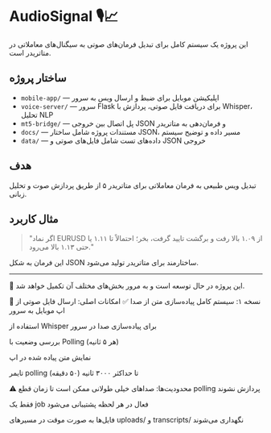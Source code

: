 # AudioSignal 🎙️📈

این پروژه یک سیستم کامل برای تبدیل فرمان‌های صوتی به سیگنال‌های معاملاتی در متاتریدر است.

## ساختار پروژه

- `mobile-app/` — اپلیکیشن موبایل برای ضبط و ارسال ویس به سرور
- `voice-server/` — سرور Flask برای دریافت فایل صوتی، پردازش با Whisper، تحلیل NLP
- `mt5-bridge/` — پل اتصال بین خروجی JSON و فرمان‌دهی به متاتریدر
- `docs/` — مستندات پروژه شامل ساختار JSON، مسیر داده و توضیح سیستم
- `data/` — داده‌های تست شامل فایل‌های صوتی و JSON خروجی

## هدف

تبدیل ویس طبیعی به فرمان معاملاتی برای متاتریدر ۵ از طریق پردازش صوت و تحلیل زبانی.

## مثال کاربرد

> "اگر نماد EURUSD از ۱.۰۹ بالا رفت و برگشت تایید گرفت، بخر؛ احتمالاً تا ۱.۱۱ یا حتی ۱.۱۳ بالا می‌رود."

این فرمان به شکل JSON ساختارمند برای متاتریدر تولید می‌شود.

---

🧠 این پروژه در حال توسعه است و به مرور بخش‌های مختلف آن تکمیل خواهد شد.

📌 نسخه ۱: سیستم کامل پیاده‌سازی متن از صدا
✅ امکانات اصلی:
ارسال فایل صوتی از اپ موبایل به سرور

استفاده از Whisper برای پیاده‌سازی صدا در سرور

بررسی وضعیت با Polling (هر ۵ ثانیه)

نمایش متن پیاده شده در اپ

تایمر polling تا حداکثر ۳۰۰۰ ثانیه (۵۰ دقیقه)

⚠️ محدودیت‌ها:
صداهای خیلی طولانی ممکن است تا زمان قطع polling پردازش نشوند

فقط یک job فعال در هر لحظه پشتیبانی می‌شود

فایل‌ها به صورت موقت در مسیرهای uploads/ و transcripts/ نگهداری می‌شوند
